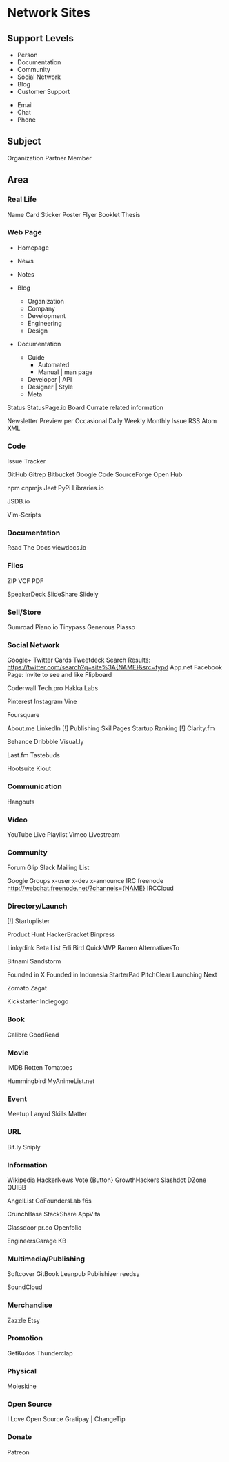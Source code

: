 Network Sites
=============

Support Levels
--------------

+ Person
+ Documentation
+ Community
+ Social Network
+ Blog
+ Customer Support
- Email
- Chat
- Phone

Subject
-------

Organization
Partner
Member

Area
----

### Real Life

Name Card
Sticker
Poster
Flyer
Booklet
Thesis

### Web Page

+ Homepage

+ News
+ Notes
+ Blog
  + Organization
  + Company
  + Development
  + Engineering
  + Design
+ Documentation
  + Guide
    + Automated
    + Manual | man page
  + Developer | API
  + Designer | Style
  + Meta

Status
  StatusPage.io
Board
  Currate related information

Newsletter
  Preview per
    Occasional
    Daily
    Weekly
    Monthly
    Issue
RSS
Atom
XML

### Code

Issue Tracker

GitHub
  Gitrep
Bitbucket
Google Code
SourceForge
Open Hub

npm
  cnpmjs
Jeet
PyPi
Libraries.io

JSDB.io

Vim-Scripts

### Documentation

Read The Docs
viewdocs.io

### Files

ZIP
VCF
PDF

SpeakerDeck
SlideShare
Slidely

### Sell/Store

Gumroad
Piano.io
Tinypass
Generous
Plasso

### Social Network

Google+
Twitter
  Cards
  Tweetdeck
  Search Results: <https://twitter.com/search?q=site%3A{NAME}&src=typd>
App.net
Facebook
  Page: Invite to see and like
Flipboard

Coderwall
Tech.pro
Hakka Labs

Pinterest
Instagram
Vine

Foursquare

About.me
LinkedIn [!]
  Publishing
SkillPages
Startup Ranking [!]
Clarity.fm

Behance
Dribbble
Visual.ly

Last.fm
Tastebuds

Hootsuite
Klout

### Communication

Hangouts

### Video

YouTube
  Live
  Playlist
Vimeo
Livestream

### Community

Forum
  Glip
  Slack
Mailing List

Google Groups
  x-user
  x-dev
  x-announce
IRC
  freenode
    http://webchat.freenode.net/?channels={NAME}
  IRCCloud

### Directory/Launch

[!] Startuplister

Product Hunt
HackerBracket
Binpress

Linkydink
Beta List
Erli Bird
QuickMVP
Ramen
AlternativesTo

Bitnami
Sandstorm

Founded in X
  Founded in Indonesia
StarterPad
PitchClear
Launching Next

Zomato
Zagat

Kickstarter
Indiegogo

### Book

Calibre
GoodRead

### Movie

IMDB
Rotten Tomatoes

Hummingbird
MyAnimeList.net

### Event

Meetup
Lanyrd
Skills Matter

### URL

Bit.ly
Sniply

### Information

Wikipedia
HackerNews
  Vote {Button}
GrowthHackers
Slashdot
DZone
QUIBB

AngelList
CoFoundersLab
f6s

CrunchBase
StackShare
AppVita

Glassdoor
pr.co
Openfolio

EngineersGarage KB

### Multimedia/Publishing

Softcover
GitBook
Leanpub
Publishizer
reedsy

SoundCloud

### Merchandise

Zazzle
Etsy

### Promotion

GetKudos
Thunderclap

### Physical

Moleskine

### Open Source

I Love Open Source
Gratipay | ChangeTip

### Donate

Patreon


